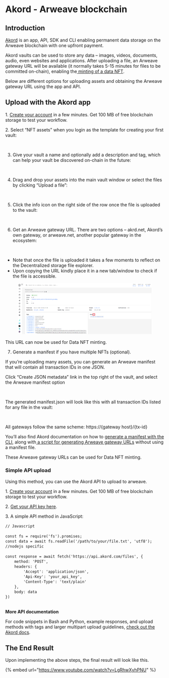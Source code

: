 # Akord - Arweave blockchain

## Introduction

[Akord](https://akord.com/) is an app, API, SDK and CLI enabling permanent data storage on the Arweave blockchain with one upfront payment.&#x20;

Akord vaults can be used to store any data – images, videos, documents, audio, even websites and applications. After uploading a file, an Arweave gateway URL will be available (it normally takes 5-15 minutes for files to be committed on-chain), enabling the[ minting of a data NFT](https://docs.itheum.io/product-docs/product/data-dex/minting-a-data-nft).

Below are different options for uploading assets and obtaining the Arweave gateway URL using the app and API.

## Upload with the Akord app

1\. [Create your account](https://v2.akord.com/signup) in a few minutes. Get 100 MB of free blockchain storage to test your workflow.

2\. Select “NFT assets” when you login as the template for creating your first vault:

<figure><img src="https://lh7-us.googleusercontent.com/docsz/AD_4nXddrOKELCqyk3o_KVTUgZzbnfA8ffC-cYteyooSjr3xUqjlcHf0NGLeZSZd8bkX4owr8IFJbSfVPGkygx7aMLPGAVj9NZrZbl99xc6IDd4BMlXOXkvM63j6sDUbMelv30NHqv6SUM1LxPESjvFSHboVM2qG?key=ED0qkWeun-F8aJUWm45Tow" alt=""><figcaption></figcaption></figure>



3. Give your vault a name and optionally add a description and tag, which can help your vault be discovered on-chain in the future:

<figure><img src="https://lh7-us.googleusercontent.com/docsz/AD_4nXdOcG52TjsVPV8vvEFH0RdAvKtRH0gKVrtgnxhaohRASN4OAbWZr_5y0VGR53u9ZAZCvBunpqpd87eOjq0dNAmcrKS8Uu4BPTGel9mgzQUTR_qX04Mb3Az0a04WQGBDmWy52yjWhRiY367o_31uCspsfI0?key=ED0qkWeun-F8aJUWm45Tow" alt=""><figcaption></figcaption></figure>

4. Drag and drop your assets into the main vault window or select the files by clicking “Upload a file”:

<figure><img src="https://lh7-us.googleusercontent.com/docsz/AD_4nXfUBQv7r3SJIPc5YhXrOFcnFlB8wB5hEv0IiD0cnIu9KIPj7dzuaKg10Ok2jTJUbwgf6adUez9CAFWMYvj6cK30GHJj-GraG9BCFmENyENrfP9liE_ppyKqGX4QbT4ayB8gc8PpK68vi5-MOe-okXA6-IY?key=ED0qkWeun-F8aJUWm45Tow" alt=""><figcaption></figcaption></figure>

5. Click the info icon on the right side of the row once the file is uploaded to the vault:

<figure><img src="https://lh7-us.googleusercontent.com/docsz/AD_4nXeD-1qfieC-_mxCNZoA4R83Ms34X9e2ne0B81ULu5XUt3C-dJqgZ00WVnGgWIsesYrBB0BsTGAF-IKcZvjq7qu3UR9fI1FD2vYByOfhHBtFMAP0yvYUma4m8BL_PFfnQ0BcjO-VuWDoKQdf2fOx4nXJC7Kx?key=ED0qkWeun-F8aJUWm45Tow" alt=""><figcaption></figcaption></figure>

6. Get an Arweave gateway URL. There are two options – akrd.net, Akord’s own gateway, or arweave.net, another popular gateway in the ecosystem:

<figure><img src="https://lh7-us.googleusercontent.com/docsz/AD_4nXfZWvEK4mmg0Hfkt4fhTavD_SBwbj-3WAXKUV9hOCTRXfGHzFZdfkDzNG27mFWoYHvQVQMYvvb9GPj_8BOhOQzVRG8s81L73uA0OxD22ptMG4Byc5GdCiSL6edUmTrm24l5RgtARLP-fpELbx3HC9vajvW2?key=ED0qkWeun-F8aJUWm45Tow" alt=""><figcaption></figcaption></figure>

* Note that once the file is uploaded it takes a few moments to reflect on the Decentralized storage file explorer.
* Upon copying the URL kindly place it in a new tab/window to check if the file is accessible.

<figure><img src="../../.gitbook/assets/image (115).png" alt=""><figcaption></figcaption></figure>

This URL can now be used for Data NFT minting.&#x20;

7. Generate a manifest if you have multiple NFTs (optional).

If you’re uploading many assets, you can generate an Arweave manifest that will contain all transaction IDs in one JSON.

Click “Create JSON metadata” link in the top right of the vault, and select the Arweave manifest option

<figure><img src="https://lh7-us.googleusercontent.com/docsz/AD_4nXcjwH0h_fu-eDg-oruIF38Pj3f2xf-O0h5ytmQ2NE7f1xibKF56bn46Q-HoJwzAxXt-stsKTj1coO8EppfUWl52VuziVYi90aWbHYk_Ev2LU7Nl-rzoeGzGuzbIJrg_LlRWAiGz7OrsL0BhCMRZ9pZRj3w?key=ED0qkWeun-F8aJUWm45Tow" alt=""><figcaption></figcaption></figure>

The generated manifest.json will look like this with all transaction IDs listed for any file in the vault:

<figure><img src="https://lh7-us.googleusercontent.com/docsz/AD_4nXdj0vC9tIvP1qXil3M9waQTX4LjympuRdPQh4ltb2f52_ablVKF2t13ow5hnOOmsnjI9x351rR69wyrSyubEMGSDkfKO2uLmTnK4Uf5gm-lOENrSKTMGna2ugQz41Bkp-eXXBYuxRPU4CKLYEYcR34zXE5T?key=ED0qkWeun-F8aJUWm45Tow" alt=""><figcaption></figcaption></figure>

All gateways follow the same scheme: https://{gateway host}/{tx-id}

You’ll also find Akord documentation on how to [generate a manifest with the CLI](https://docs.akord.com/nft-projects/get-the-arweave-urls/generate-a-manifest-cli), along with[ a script for generating Arweave gateway URLs](https://docs.akord.com/nft-projects/get-the-arweave-urls/using-a-script) without using a manifest file.

These Arweave gateway URLs can be used for Data NFT minting.



### Simple API upload

Using this method, you can use the Akord API to upload to arweave.

1\. [Create your account](https://v2.akord.com/signup) in a few minutes. Get 100 MB of free blockchain storage to test your workflow.

2\. [Get your API key here](https://v2.akord.com/account/developers).

3\. A simple API method in JavaScript:&#x20;

```
// Javascript

const fs = require('fs').promises;
const data = await fs.readFile('/path/to/your/file.txt', 'utf8'); //nodejs specific

const response = await fetch('https://api.akord.com/files', {
    method: 'POST',
    headers: {
        'Accept': 'application/json',
        'Api-Key': 'your_api_key',
        'Content-Type': 'text/plain'
    },
    body: data
})

```

\
**More API documentation**

For code snippets in Bash and Python, example responses, and upload methods with tags and larger multipart upload guidelines, [check out the Akord docs](https://docs.akord.com/nft-projects/upload-with-app-api-or-cli/use-the-api-to-upload).&#x20;

## The End Result

Upon implementing the above steps, the final result will look like this.&#x20;

{% embed url="https://www.youtube.com/watch?v=LgRhwXyhPNU" %}
